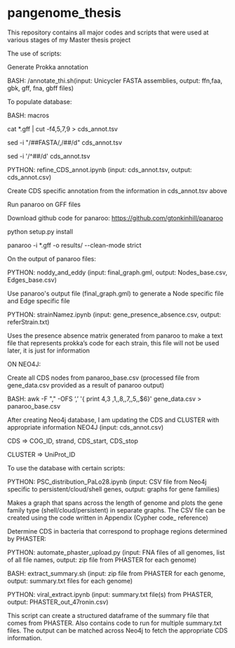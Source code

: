 # pangenome_thesis

This repository contains all major codes and scripts that were used at various stages of my Master thesis project 


The use of scripts:

Generate Prokka annotation

BASH: /annotate_thi.sh(input: Unicycler FASTA assemblies, output: ffn,faa, gbk, gff, fna, gbff files)


To populate database:

BASH: macros

cat *.gff | cut -f4,5,7,9 > cds_annot.tsv

sed -i "/##FASTA/,/##/d" cds_annot.tsv

sed -i '/^##/d' cds_annot.tsv



PYTHON: refine_CDS_annot.ipynb (input: cds_annot.tsv, output: cds_annot.csv) 

Create CDS specific annotation from the information in cds_annot.tsv above

Run panaroo on GFF files

Download github code for panaroo: https://github.com/gtonkinhill/panaroo 

python setup.py install

panaroo -i *.gff -o results/ --clean-mode strict



On the output of panaroo files:

PYTHON: noddy_and_eddy (input: final_graph.gml, output: Nodes_base.csv, Edges_base.csv)

Use panaroo's output file (final_graph.gml) to generate a Node specific file and Edge specific file

PYTHON: strainNamez.ipynb (input: gene_presence_absence.csv, output: referStrain.txt)

Uses the presence absence matrix generated from panaroo to make a text file that represents prokka’s code for each strain, this file will not be used later, it is just for information



ON NEO4J:

Create all CDS nodes from panaroo_base.csv (processed file from gene_data.csv provided as a result of panaroo output)

BASH: awk -F ","  -OFS ‘,’ '{ print $4,$3 ,$1,,$8,,$7,,$5,,$6}' gene_data.csv > panaroo_base.csv

After creating Neo4j database, I am updating the CDS and CLUSTER with appropriate information  NEO4J (input: cds_annot.csv)

CDS => COG_ID, strand, CDS_start, CDS_stop

CLUSTER => UniProt_ID



To use the database with certain scripts:

PYTHON: PSC_distribution_PaLo28.ipynb (input: CSV file from Neo4j specific to persistent/cloud/shell genes, output: graphs for gene families)

Makes a graph that spans across the length of genome and plots the gene family type (shell/cloud/persistent) in separate graphs. The CSV file can be created using the code written in Appendix (Cypher code_ reference)



Determine CDS in bacteria that correspond to prophage regions determined by PHASTER:

PYTHON: automate_phaster_upload.py (input: FNA files of all genomes, list of all file names, output: zip file from PHASTER for each genome)

BASH: extract_summary.sh (input: zip file from PHASTER for each genome, output: summary.txt files for each genome)

PYTHON: viral_extract.ipynb (input: summary.txt file(s) from PHASTER, output: PHASTER_out_47ronin.csv)

This script can create a structured dataframe of the summary file that comes from PHASTER. Also contains code to run for multiple summary.txt files. The output can be matched across Neo4j to fetch the appropriate CDS information.


